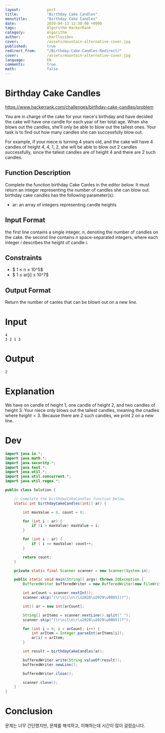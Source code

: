 ```yaml
---
layout:            post
title:             "Birthday Cake Candles"
menutitle:         "Birthday Cake Candles"
date:              2020-04-13 12:30:00 +0900
tags:              Algorithm HackerRank
category:          Algorithm
author:            charllossDev
cover:             /assets/mountain-alternative-cover.jpg
published:         true
redirect_from:     "/Birthday-Cake-Candles-Redirect/"
cover:             /assets/mountain-alternative-cover.jpg
language:          EN
comments:          true
math:			   false
---
```


# Birthday Cake Candles
https://www.hackerrank.com/challenges/birthday-cake-candles/problem

You are in charge of the cake for your niece's birthday and have decided the cake will have one candle for each year of her total age. When she blows out the candles, she’ll only be able to blow out the tallest ones. Your task is to find out how many candles she can successfully blow out.

For example, if your niece is turning 4 years old, and the cake will have 4 candles of height 4, 4, 1, 2, she will be able to blow out 2 candles successfully, since the tallest candles are of height 4 and there are 2 such candles.

## Function Description
Complete the function birthday Cake Canles in the editor below. It must return an integer representing the number of candles she can blow out.
birthday cake candles has the following parameter(s):
* ar: an array of integers representing candle heights

## Input Format
the first line contains a single integer, $n$, denoting the number of candles on the cake.
the second line contains $n$ space-separated integers, where each integer $i$ describes the height of candle $i$.

## Constraints
* $ 1 ≤ n ≤ 10^5$
* $ 1 ≤ ar[i] ≤ 10^7$

## Output Format
Return the number of canles that can be blown out on a new line.

# Input
```
4
3 2 1 3
```

# Output
```
2
```

# Explanation
We have on candle of height $1$, one candle of height $2$, and two candles of height $3$.
Your niece only blows out the tallest candles, meaning the cnadles where $height = 3$. Because there are $2$ such candles, we print $2$ on a new line.

# Dev
```Java
import java.io.*;
import java.math.*;
import java.security.*;
import java.text.*;
import java.util.*;
import java.util.concurrent.*;
import java.util.regex.*;

public class Solution {

    // Complete the birthdayCakeCandles function below.
    static int birthdayCakeCandles(int[] ar) {

        int maxValue = 0, count = 0;

        for (int i : ar) {
            if (i > maxValue) maxValue = i;
        }

        for (int i : ar) {
            if ( i == maxValue) count++;
        }

        return count;
    }

    private static final Scanner scanner = new Scanner(System.in);

    public static void main(String[] args) throws IOException {
        BufferedWriter bufferedWriter = new BufferedWriter(new FileWriter(System.getenv("OUTPUT_PATH")));

        int arCount = scanner.nextInt();
        scanner.skip("(\r\n|[\n\r\u2028\u2029\u0085])?");

        int[] ar = new int[arCount];

        String[] arItems = scanner.nextLine().split(" ");
        scanner.skip("(\r\n|[\n\r\u2028\u2029\u0085])?");

        for (int i = 0; i < arCount; i++) {
            int arItem = Integer.parseInt(arItems[i]);
            ar[i] = arItem;
        }

        int result = birthdayCakeCandles(ar);

        bufferedWriter.write(String.valueOf(result));
        bufferedWriter.newLine();

        bufferedWriter.close();

        scanner.close();
    }
}

```

# Conclusion

문제는 너무 간단했지만, 문제를 해석하고, 이해하는데 시간이 많이 걸렸습니다. 
